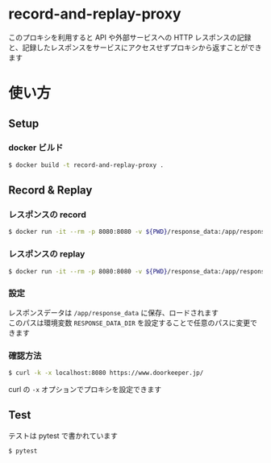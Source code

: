 # record-and-replay-proxy

このプロキシを利用すると API や外部サービスへの HTTP レスポンスの記録と、記録したレスポンスをサービスにアクセスせずプロキシから返すことができます

# 使い方

## Setup
### docker ビルド

```bash
$ docker build -t record-and-replay-proxy .
```
## Record & Replay
### レスポンスの record

```bash
$ docker run -it --rm -p 8080:8080 -v ${PWD}/response_data:/app/response_data record-and-replay-proxy /app/record.sh
```

### レスポンスの replay

```bash
$ docker run -it --rm -p 8080:8080 -v ${PWD}/response_data:/app/response_data record-and-replay-proxy /app/replay.sh
```

### 設定
レスポンスデータは `/app/response_data` に保存、ロードされます  
このパスは環境変数 `RESPONSE_DATA_DIR` を設定することで任意のパスに変更できます

### 確認方法

```bash
$ curl -k -x localhost:8080 https://www.doorkeeper.jp/
```

curl の `-x` オプションでプロキシを設定できます

## Test

テストは pytest で書かれています

```bash
$ pytest
```